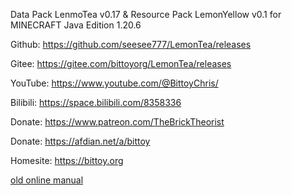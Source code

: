 Data Pack LenmoTea v0.17 & Resource Pack LemonYellow v0.1
    for MINECRAFT Java Edition 1.20.6


Github: https://github.com/seesee777/LemonTea/releases

Gitee: https://gitee.com/bittoyorg/LemonTea/releases


YouTube: https://www.youtube.com/@BittoyChris/

Bilibili: https://space.bilibili.com/8358336


Donate: https://www.patreon.com/TheBrickTheorist

Donate: https://afdian.net/a/bittoy


Homesite: https://bittoy.org


[old online manual](https://docs.bittoy.org)
